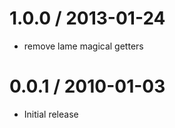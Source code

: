 
1.0.0 / 2013-01-24
==================

  * remove lame magical getters

0.0.1 / 2010-01-03
==================

  * Initial release

